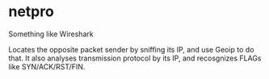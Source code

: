 # netpro
Something like Wireshark

Locates the opposite packet sender by sniffing its IP, and use Geoip to do that.
It also analyses transmission protocol by its IP, and recosgnizes FLAGs like SYN/ACK/RST/FIN.
